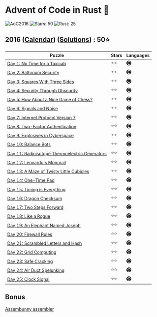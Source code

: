 # Advent of Code in Rust 🦀

![AoC2016](https://img.shields.io/badge/Advent_of_Code-2016-8A2BE2)
![Stars: 50](https://img.shields.io/badge/Stars-50⭐-blue)
![Rust: 25](https://img.shields.io/badge/Rust-25-cyan?logo=Rust)

## 2016 ([Calendar](https://adventofcode.com/2016)) ([Solutions](./)) : 50⭐

Puzzle                                                                                 | Stars | Languages
-------------------------------------------------------------------------------------- | ----- | -----------
[Day 1: No Time for a Taxicab](https://adventofcode.com/2016/day/1)                    | ⭐⭐  | [![Rust](../../scripts/assets/rust.png)](day1/day1.rs)
[Day 2: Bathroom Security](https://adventofcode.com/2016/day/2)                        | ⭐⭐  | [![Rust](../../scripts/assets/rust.png)](day2/day2.rs)
[Day 3: Squares With Three Sides](https://adventofcode.com/2016/day/3)                 | ⭐⭐  | [![Rust](../../scripts/assets/rust.png)](day3/day3.rs)
[Day 4: Security Through Obscurity](https://adventofcode.com/2016/day/4)               | ⭐⭐  | [![Rust](../../scripts/assets/rust.png)](day4/day4.rs)
[Day 5: How About a Nice Game of Chess?](https://adventofcode.com/2016/day/5)          | ⭐⭐  | [![Rust](../../scripts/assets/rust.png)](day5/day5.rs)
[Day 6: Signals and Noise](https://adventofcode.com/2016/day/6)                        | ⭐⭐  | [![Rust](../../scripts/assets/rust.png)](day6/day6.rs)
[Day 7: Internet Protocol Version 7](https://adventofcode.com/2016/day/7)              | ⭐⭐  | [![Rust](../../scripts/assets/rust.png)](day7/day7.rs)
[Day 8: Two-Factor Authentication](https://adventofcode.com/2016/day/8)                | ⭐⭐  | [![Rust](../../scripts/assets/rust.png)](day8/day8.rs)
[Day 9: Explosives in Cyberspace](https://adventofcode.com/2016/day/9)                 | ⭐⭐  | [![Rust](../../scripts/assets/rust.png)](day9/day9.rs)
[Day 10: Balance Bots](https://adventofcode.com/2016/day/10)                           | ⭐⭐  | [![Rust](../../scripts/assets/rust.png)](day10/day10.rs)
[Day 11: Radioisotope Thermoelectric Generators](https://adventofcode.com/2016/day/11) | ⭐⭐  | [![Rust](../../scripts/assets/rust.png)](day11/day11.rs)
[Day 12: Leonardo's Monorail](https://adventofcode.com/2016/day/12)                    | ⭐⭐  | [![Rust](../../scripts/assets/rust.png)](day12/day12.rs)
[Day 13: A Maze of Twisty Little Cubicles](https://adventofcode.com/2016/day/13)       | ⭐⭐  | [![Rust](../../scripts/assets/rust.png)](day13/day13.rs)
[Day 14: One-Time Pad](https://adventofcode.com/2016/day/14)                           | ⭐⭐  | [![Rust](../../scripts/assets/rust.png)](day14/day14.rs)
[Day 15: Timing is Everything](https://adventofcode.com/2016/day/15)                   | ⭐⭐  | [![Rust](../../scripts/assets/rust.png)](day15/day15.rs)
[Day 16: Dragon Checksum](https://adventofcode.com/2016/day/16)                        | ⭐⭐  | [![Rust](../../scripts/assets/rust.png)](day16/day16.rs)
[Day 17: Two Steps Forward](https://adventofcode.com/2016/day/17)                      | ⭐⭐  | [![Rust](../../scripts/assets/rust.png)](day17/day17.rs)
[Day 18: Like a Rogue](https://adventofcode.com/2016/day/18)                           | ⭐⭐  | [![Rust](../../scripts/assets/rust.png)](day18/day18.rs)
[Day 19: An Elephant Named Joseph](https://adventofcode.com/2016/day/19)               | ⭐⭐  | [![Rust](../../scripts/assets/rust.png)](day19/day19.rs)
[Day 20: Firewall Rules](https://adventofcode.com/2016/day/20)                         | ⭐⭐  | [![Rust](../../scripts/assets/rust.png)](day20/day20.rs)
[Day 21: Scrambled Letters and Hash](https://adventofcode.com/2016/day/21)             | ⭐⭐  | [![Rust](../../scripts/assets/rust.png)](day21/day21.rs)
[Day 22: Grid Computing](https://adventofcode.com/2016/day/22)                         | ⭐⭐  | [![Rust](../../scripts/assets/rust.png)](day22/day22.rs)
[Day 23: Safe Cracking](https://adventofcode.com/2016/day/23)                          | ⭐⭐  | [![Rust](../../scripts/assets/rust.png)](day23/day23.rs)
[Day 24: Air Duct Spelunking](https://adventofcode.com/2016/day/24)                    | ⭐⭐  | [![Rust](../../scripts/assets/rust.png)](day24/day24.rs)
[Day 25: Clock Signal](https://adventofcode.com/2016/day/25)                           | ⭐⭐  | [![Rust](../../scripts/assets/rust.png)](day25/day25.rs)

## Bonus

[Assembunny assembler](../2016/assembunny/assembler/asm.py)
